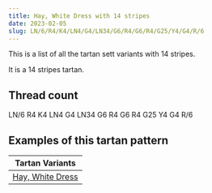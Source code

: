 ```yaml
---
title: Hay, White Dress with 14 stripes
date: 2023-02-05
slug: LN/6/R4/K4/LN4/G4/LN34/G6/R4/G6/R4/G25/Y4/G4/R/6
---
```

This is a list of all the tartan sett variants with 14 stripes.

It is a 14 stripes tartan.


## Thread count
LN/6 R4 K4 LN4 G4 LN34 G6 R4 G6 R4 G25 Y4 G4 R/6

## Examples of this tartan pattern

| Tartan Variants |
|---------------|
| [Hay, White Dress](/variants/ln/6/r4/k4/ln4/g4/ln34/g6/r4/g6/r4/g25/y4/g4/r/6-g008000-k000000-lne0e0e0-rc00000-yf0c000)||
